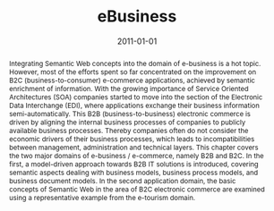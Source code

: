 ---
abstract: Integrating Semantic Web concepts into the domain of e-business is a hot
  topic. However, most of the efforts spent so far concentrated on the improvement
  on B2C (business-to-consumer) e-commerce applications, achieved by semantic enrichment
  of information. With the growing importance of Service Oriented Architectures (SOA)
  companies started to move into the section of the Electronic Data Interchange (EDI),
  where applications exchange their business information semi-automatically. This
  B2B (business-to-business) electronic commerce is driven by aligning the internal
  business processes of companies to publicly available business processes. Thereby
  companies often do not consider the economic drivers of their business processes,
  which leads to incompatibilities between management, administration and technical
  layers. This chapter covers the two major domains of e-business / e-commerce, namely
  B2B and B2C. In the first, a model-driven approach towards B2B IT solutions is introduced,
  covering semantic aspects dealing with business models, business process models,
  and business document models. In the second application domain, the basic concepts
  of Semantic Web in the area of B2C electronic commerce are examined using a representative
  example from the e-tourism domain.
authors:
- Christoph Grün
- Christian Huemer
- Philipp Liegl
- Dieter Mayrhofer
- Thomas Motal
- Rainer Schuster
- Hannes Werthner
- Marco Zapletal
date: '2011-01-01'
featured: false
links:
- name: Publik
  url: https://publik.tuwien.ac.at/showentry.php?ID=200219&lang=2
publication: 'in: "Handbook of Semantic Web Technologies", Springer, Berlin, Heidelberg,
  2011, ISBN: 978-3-540-92912-3, 787 - 848'
publication_types:
- '6'
publishDate: '2011-01-01'
title: eBusiness
url_pdf: ''
---